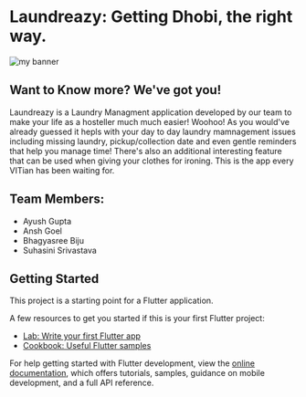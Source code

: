 # Laundreazy: Getting Dhobi, the right way.
<img src="https://user-images.githubusercontent.com/82299544/193416743-c7506438-9853-4418-bdc0-58e4dead9f67.gif" alt="my banner">

## Want to Know more? We've got you!
Laundreazy is a Laundry Managment application developed by our team to make your life as a hosteller much much easier! Woohoo! As you would've already guessed it hepls with your day to day laundry mamnagement issues including missing laundry, pickup/collection date and even gentle reminders that help you manage time! There's also an additional interesting feature that can be used when giving your clothes for ironing. This is the app every VITian has been waiting for.

## Team Members:
- Ayush Gupta
- Ansh Goel
- Bhagyasree Biju
- Suhasini Srivastava
## Getting Started

This project is a starting point for a Flutter application.

A few resources to get you started if this is your first Flutter project:

- [Lab: Write your first Flutter app](https://docs.flutter.dev/get-started/codelab)
- [Cookbook: Useful Flutter samples](https://docs.flutter.dev/cookbook)

For help getting started with Flutter development, view the
[online documentation](https://docs.flutter.dev/), which offers tutorials,
samples, guidance on mobile development, and a full API reference.
